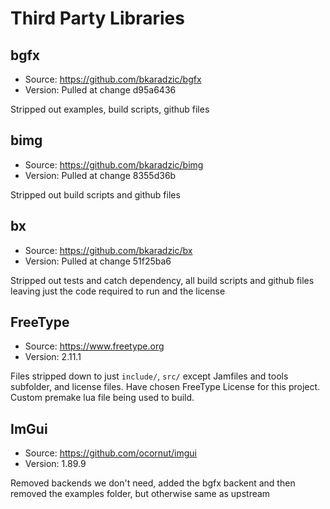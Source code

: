 # Third Party Libraries

## bgfx

- Source: https://github.com/bkaradzic/bgfx
- Version: Pulled at change d95a6436

Stripped out examples, build scripts, github files

## bimg

- Source: https://github.com/bkaradzic/bimg
- Version: Pulled at change 8355d36b

Stripped out build scripts and github files

## bx

- Source: https://github.com/bkaradzic/bx
- Version: Pulled at change 51f25ba6

Stripped out tests and catch dependency, all build scripts and github files leaving just the code required to run and the license

## FreeType

- Source: https://www.freetype.org
- Version: 2.11.1

Files stripped down to just `include/`, `src/` except Jamfiles and tools subfolder, and license files. Have chosen FreeType License for this project. Custom premake lua file being used to build.

## ImGui

- Source: https://github.com/ocornut/imgui
- Version: 1.89.9

Removed backends we don't need, added the bgfx backent and then removed the examples folder, but otherwise same as upstream
